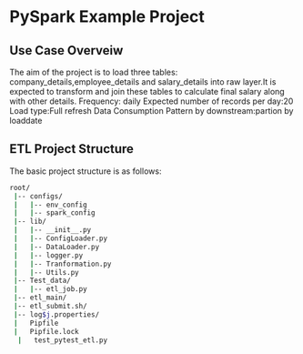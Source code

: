 # PySpark Example Project

## Use Case Overveiw
The aim of the project is to load three tables: company_details,employee_details and salary_details
into raw layer.It is expected to transform and join these tables to calculate final salary along with other details.
Frequency: daily
Expected number of records per day:20
Load type:Full refresh
Data Consumption Pattern by downstream:partion by loaddate
## ETL Project Structure

The basic project structure is as follows:

```bash
root/
 |-- configs/
 |   |-- env_config
 |   |-- spark_config
 |-- lib/
 |   |-- __init__.py
 |   |-- ConfigLoader.py
 |   |-- DataLoader.py
 |   |-- logger.py
 |   |-- Tranformation.py
 |   |-- Utils.py
 |-- Test_data/
 |   |-- etl_job.py
 |-- etl_main/
 |-- etl_submit.sh/
 |-- log$j.properties/
 |   Pipfile
 |   Pipfile.lock
  |   test_pytest_etl.py
```
